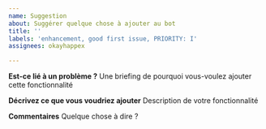 ```yaml
---
name: Suggestion
about: Suggérer quelque chose à ajouter au bot
title: ''
labels: 'enhancement, good first issue, PRIORITY: I'
assignees: okayhappex

---
```


**Est-ce lié à un problème ?**
Une briefing de pourquoi vous-voulez ajouter cette fonctionnalité

**Décrivez ce que vous voudriez ajouter**
Description de votre fonctionnalité

**Commentaires**
Quelque chose à dire ?

